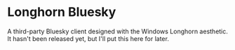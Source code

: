 # Longhorn Bluesky
A third-party Bluesky client designed with the Windows Longhorn aesthetic.  
It hasn't been released yet, but I'll put this here for later.
